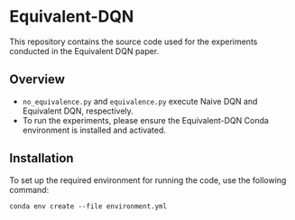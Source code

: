 # Equivalent-DQN

This repository contains the source code used for the experiments conducted in the Equivalent DQN paper.

## Overview

- `no_equivalence.py` and `equivalence.py` execute Naive DQN and Equivalent DQN, respectively.
- To run the experiments, please ensure the Equivalent-DQN Conda environment is installed and activated.

## Installation

To set up the required environment for running the code, use the following command:

```console
conda env create --file environment.yml